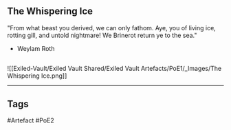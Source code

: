 ## The Whispering Ice
"From what beast you derived, we can only fathom.
Aye, you of living ice, rotting gill, and untold nightmare!
We Brinerot return ye to the sea."
- Weylam Roth
##
![[Exiled-Vault/Exiled Vault Shared/Exiled Vault Artefacts/PoE1/_Images/The Whispering Ice.png]]

---
## Tags
#Artefact
#PoE2